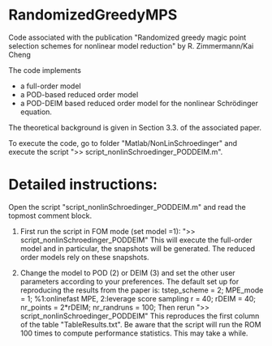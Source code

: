 # RandomizedGreedyMPS
Code associated with the publication "Randomized greedy magic point selection schemes for nonlinear model reduction" by R. Zimmermann/Kai Cheng

The code implements 
* a full-order model
* a POD-based reduced order model
* a POD-DEIM based reduced order model
for the nonlinear Schrödinger equation.

The theoretical background is given in Section 3.3. of the associated paper.

To execute the code, go to folder "Matlab/NonLinSchroedinger" and execute the script
">> script_nonlinSchroedinger_PODDEIM.m".



# Detailed instructions: 
Open the script "script_nonlinSchroedinger_PODDEIM.m" and read the topmost comment block.
 
 1) First run the script in FOM mode (set model =1):
    ">> script_nonlinSchroedinger_PODDEIM"
    This will execute the full-order model and in particular,
    the snapshots will be generated.
    The reduced order models rely on these snapshots.

 2) Change the model to POD (2) or DEIM (3) and set the other user
    parameters according to your preferences.
    The default set up for reproducing the results from the paper is:
    tstep_scheme  = 2;
    MPE_mode      = 1; %1:onlinefast MPE, 2:leverage score sampling
    r             = 40;
    rDEIM         = 40;
    nr_points     = 2*rDEIM;
    nr_randruns   = 100;
    Then rerun 
    ">> script_nonlinSchroedinger_PODDEIM"
   This reproduces the first column of the table "TableResults.txt".
   Be aware that the script will run the ROM 100 times to compute
   performance statistics. This may take a while.
